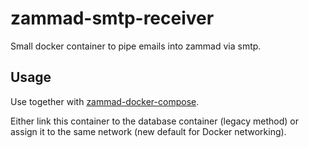 # zammad-smtp-receiver

Small docker container to pipe emails into zammad via smtp.

## Usage

Use together with [zammad-docker-compose](https://github.com/zammad/zammad-docker-compose).

Either link this container to the database container (legacy method) or assign it to the same network (new default for Docker networking).
